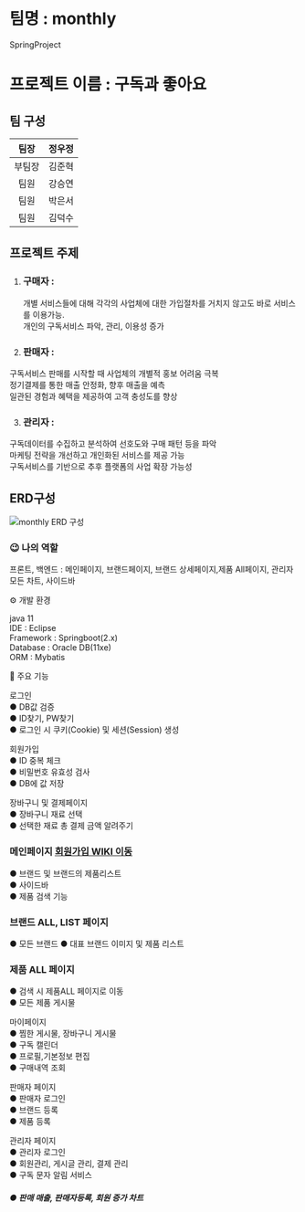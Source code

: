 # 팀명 : monthly
SpringProject

# 프로젝트 이름 : 구독과 좋아요
## 팀 구성

|팀장|정우정|           
|:--:|:--:|
|부팀장|김준혁|
|팀원|강승연|
|팀원|박은서|
|팀원|김덕수|


## 프로젝트 주제 

1. ###  구매자 :
    개별 서비스들에 대해 각각의 사업체에 대한 가입절차를 거치지 않고도 바로 서비스를 이용가능. <br/>
개인의 구독서비스 파악, 관리, 이용성 증가

2. ###  판매자 :
 구독서비스 판매를 시작할 때 사업체의 개별적 홍보 어려움 극복<br/>
정기결제를 통한 매출 안정화, 향후 매출을 예측<br/>
일관된 경험과 혜택을 제공하여 고객 충성도를 향상

3. ### 관리자 :
  구독데이터를 수집하고 분석하여 선호도와 구매 패턴 등을 파악 <br/>
마케팅 전략을 개선하고 개인화된 서비스를 제공 가능<br/>
구독서비스를 기반으로 추후 플랫폼의 사업 확장 가능성

## ERD구성
![monthly ERD 구성](https://github.com/yeon0517/monthly/assets/112221690/22469ab7-a55e-4a83-a9b2-287d54a1cbf2)


### 😉 나의 역할 <br/>
프론트, 백엔드 : 메인페이지, 브랜드페이지, 브랜드 상세페이지,제품 All페이지, 관리자 모든 차트, 사이드바


⚙️ 개발 환경

java 11  <br/>
IDE : Eclipse <br/>
Framework : Springboot(2.x) <br/>
Database : Oracle DB(11xe) <br/>
ORM : Mybatis


📌 주요 기능 <br/>

로그인 <br/> 
● DB값 검증 <br/>
● ID찾기, PW찾기 <br/>
● 로그인 시 쿠키(Cookie) 및 세션(Session) 생성 <br/>

회원가입 <br/>
● ID 중복 체크 <br/>
● 비밀번호 유효성 검사 <br/>
● DB에 값 저장 <br/>

장바구니 및 결제페이지 <br/>
● 장바구니 재료 선택 <br/>
● 선택한 재료 총 결제 금액 알려주기 <br/>

### 메인페이지  [회원가입 WIKI 이동](https://github.com/yeon0517/yumyumgood2/wiki/%ED%9A%8C%EC%9B%90%EA%B0%80%EC%9E%85)  <br/>
● 브랜드 및 브랜드의 제품리스트 <br/>
● 사이드바<br/>
● 제품 검색 기능 <br/>

### 브랜드 ALL, LIST 페이지<br/>
● 모든 브랜드 
● 대표 브랜드 이미지 및 제품 리스트

### 제품 ALL 페이지 <br/>
● 검색 시 제품ALL 페이지로 이동 <br/>
● 모든 제품 게시물 <br/> 

마이페이지 <br/>
● 찜한 게시물, 장바구니 게시물 <br/>
● 구독 캘린더 <br/>
● 프로필,기본정보 편집 <br/>
● 구매내역 조회 <br/>

판매자 페이지<br/>
● 판매자 로그인 <br/>
● 브랜드 등록 <br/>
● 제품 등록 <br/> 

관리자 페이지<br/>
● 관리자 로그인 <br/>
● 회원관리, 게시글 관리, 결제 관리<br/>
● 구독 문자 알림 서비스
##### ● 판매 매출, 판매자등록, 회원 증가 차트



